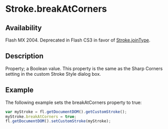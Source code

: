 # Stroke.breakAtCorners

## Availability

Flash MX 2004. Deprecated in Flash CS3 in favor of [Stroke.joinType](../Stroke_object/Stroke11.md).

## Description

Property; a Boolean value. This property is the same as the Sharp Corners setting in the custom Stroke Style dialog box.

## Example

The following example sets the breakAtCorners property to true:

```javascript
var myStroke = fl.getDocumentDOM().getCustomStroke();
myStroke.breakAtCorners = true;
fl.getDocumentDOM().setCustomStroke(myStroke);
```
